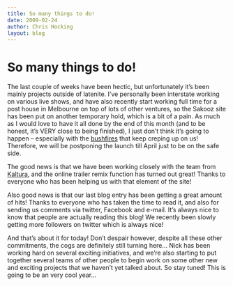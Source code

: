 ```yaml
---
title: So many things to do!
date: 2009-02-24
author: Chris Hocking
layout: blog
---
```

# So many things to do!

The last couple of weeks have been hectic, but unfortunately it’s been mainly projects outside of latenite. I’ve personally been interstate working on various live shows, and have also recently start working full time for a post house in Melbourne on top of lots of other ventures, so the Sakooz site has been put on another temporary hold, which is a bit of a pain. As much as I would love to have it all done by the end of this month (and to be honest, it’s VERY close to being finished), I just don’t think it’s going to happen – especially with the [bushfires](http://news.ninemsn.com.au/national/755947/fire-may-threaten-melbourne-homes-cfa "Bushfire destroys outer Melbourne home") that keep creping up on us! Therefore, we will be postponing the launch till April just to be on the safe side.

The good news is that we have been working closely with the team from [Kaltura](http://www.kaltura.com "Kaltura"), and the online trailer remix function has turned out great! Thanks to everyone who has been helping us with that element of the site!

Also good news is that our last blog entry has been getting a great amount of hits! Thanks to everyone who has taken the time to read it, and also for sending us comments via twitter, Facebook and e-mail. It’s always nice to know that people are actually reading this blog! We recently been slowly getting more followers on twitter which is always nice!

And that’s about it for today! Don’t despair however, despite all these other commitments, the cogs are definitely still turning here… Nick has been working hard on several exciting initiatives, and we’re also starting to put together several teams of other people to begin work on some other new and exciting projects that we haven’t yet talked about. So stay tuned! This is going to be an very cool year…